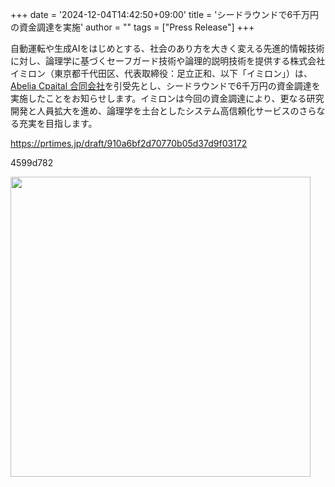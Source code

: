 +++
date = '2024-12-04T14:42:50+09:00'
title = 'シードラウンドで6千万円の資金調達を実施'
author = ""
tags = ["Press Release"]
+++

自動運転や生成AIをはじめとする、社会のあり方を大きく変える先進的情報技術に対し、論理学に基づくセーフガード技術や論理的説明技術を提供する株式会社イミロン（東京都千代田区、代表取締役：足立正和、以下「イミロン」）は、[Abelia Cpaital 合同会社](https://www.abeliacap.com/)を引受先とし、シードラウンドで6千万円の資金調達を実施したことをお知らせします。イミロンは今回の資金調達により、更なる研究開発と人員拡大を進め、論理学を土台としたシステム高信頼化サービスのさらなる充実を目指します。

https://prtimes.jp/draft/910a6bf2d70770b05d37d9f03172

4599d782

<img src = "/images/prtimes_01_main.png" width="480px"/>
